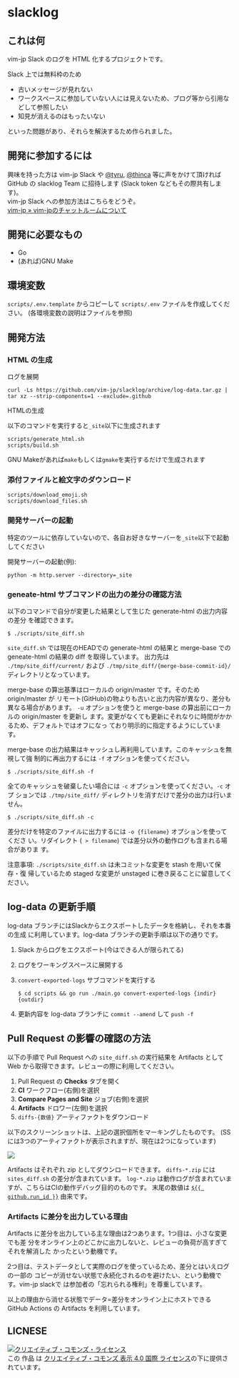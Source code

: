 # slacklog

## これは何

vim-jp Slack のログを HTML 化するプロジェクトです。

Slack 上では無料枠のため

* 古いメッセージが見れない
* ワークスペースに参加していない人には見えないため、ブログ等から引用などして参照したい
* 知見が消えるのはもったいない

といった問題があり、それらを解決するため作られました。

## 開発に参加するには

興味を持った方は vim-jp Slack や [@tyru](https://twitter.com/_tyru_), [@thinca](https://twitter.com/thinca) 等に声をかけて頂ければ GitHub の slacklog Team に招待します (Slack token などもその際共有します)。<br>
vim-jp Slack への参加方法はこちらをどうぞ。<br>
[vim-jp » vim-jpのチャットルームについて](https://vim-jp.org/docs/chat.html)

## 開発に必要なもの

- Go
- (あれば)GNU Make

## 環境変数

`scripts/.env.template` からコピーして `scripts/.env` ファイルを作成してください。
(各環境変数の説明はファイルを参照)

## 開発方法

### HTML の生成

ログを展開

```console
curl -Ls https://github.com/vim-jp/slacklog/archive/log-data.tar.gz | tar xz --strip-components=1 --exclude=.github
```

HTMLの生成

以下のコマンドを実行すると`_site`以下に生成されます

```console
scripts/generate_html.sh
scripts/build.sh
```

GNU Makeがあれば`make`もしくは`gmake`を実行するだけで生成されます

### 添付ファイルと絵文字のダウンロード

```console
scripts/download_emoji.sh
scripts/download_files.sh
```

### 開発サーバーの起動

特定のツールに依存していないので、各自お好きなサーバーを`_site`以下で起動してください

開発サーバーの起動(例):

```console
python -m http.server --directory=_site
```

### geneate-html サブコマンドの出力の差分の確認方法

以下のコマンドで自分が変更した結果として生じた generate-html の出力内容の差分
を確認できます。

```console
$ ./scripts/site_diff.sh
```

`site_diff.sh` では現在のHEADでの generate-html の結果と merge-base での
geneate-html の結果の diff を取得しています。
出力先は `./tmp/site_diff/current/` および
`./tmp/site_diff/{merge-base-commit-id}/` ディレクトリとなっています。

merge-base の算出基準はローカルの origin/master です。そのため origin/master が
リモート(GitHub)の物よりも古いと出力内容が異なり、差分も異なる場合があります。
`-u` オプションを使うと merge-base の算出前にローカルの origin/master を更新し
ます。変更がなくても更新にそれなりに時間がかかるため、デフォルトではオフになっ
ており明示的に指定するようにしています。

merge-base の出力結果はキャッシュし再利用しています。このキャッシュを無視して強
制的に再出力するには `-f` オプションを使ってください。

```console
$ ./scripts/site_diff.sh -f
```

全てのキャッシュを破棄したい場合には `-c` オプションを使ってください。`-c` オプ
ションでは `./tmp/site_diff/` ディレクトリを消すだけで差分の出力は行いません。

```console
$ ./scripts/site_diff.sh -c
```

差分だけを特定のファイルに出力するには `-o {filename}` オプションを使ってくださ
い。リダイレクト (` > filename`) では差分以外の動作ログも含まれる場合がありま
す。

注意事項: `./scripts/site_diff.sh` は未コミットな変更を stash を用いて保存・復
帰しているため staged な変更が unstaged に巻き戻ることに留意してください。

## log-data の更新手順

log-data ブランチにはSlackからエクスポートしたデータを格納し、それを本番の生成
に利用しています。log-data ブランチの更新手順は以下の通りです。

1. Slack からログをエクスポート(今はできる人が限られてる)
2. ログをワーキングスペースに展開する
3. `convert-exported-logs` サブコマンドを実行する

    ```console
    $ cd scripts && go run ./main.go convert-exported-logs {indir} {outdir}
    ```

4. 更新内容を log-data ブランチに `commit --amend` して `push -f`

## Pull Request の影響の確認の方法

以下の手順で Pull Request への `site_diff.sh` の実行結果を
Artifacts として Web から取得できます。レビューの際に利用してください。

1. Pull Request の <b>Checks</b> タブを開く
2. <b>CI</b> ワークフロー(右側)を選択
3. <b>Compare Pages and Site</b> ジョブ(右側)を選択
4. <b>Artifacts</b> ドロワー(左側)を選択
5. `diffs-{数値}` アーティファクトをダウンロード

以下のスクリーンショットは、上記の選択個所をマーキングしたものです。
(SSには3つのアーティファクトが表示されますが、現在は2つになっています)

![](https://raw.githubusercontent.com/wiki/vim-jp/slacklog-generator/images/where-are-artifacts.png)

Artifacts はそれぞれ zip としてダウンロードできます。
`diffs-*.zip` には `sites_diff.sh` の差分が含まれています。
`log-*.zip` は動作ログが含まれていますが、こちらはCIの動作デバッグ目的のものです。
末尾の数値は [`${{ github.run_id }}`](https://help.github.com/en/actions/reference/context-and-expression-syntax-for-github-actions#github-context) 由来です。

### Artifacts に差分を出力している理由

Artifacts に差分を出力している主な理由は2つあります。1つ目は、小さな変更でも差
分をオンライン上のどこかに出力しないと、レビューの負荷が高すぎてそれを解消した
かったという動機です。

2つ目は、テストデータとして実際のログを使っているため、差分とはいえログの一部の
コピーが消せない状態で永続化されるのを避けたい、という動機です。vim-jp slackで
は参加者の「忘れられる権利」を尊重しています。

以上の理由から消せる状態でデータ=差分をオンライン上にホストできる GitHub
Actions の Artifacts を利用しています。

## LICNESE

<a rel="license" href="http://creativecommons.org/licenses/by/4.0/"><img alt="クリエイティブ・コモンズ・ライセンス" style="border-width:0" src="https://i.creativecommons.org/l/by/4.0/88x31.png" /></a><br />この 作品 は <a rel="license" href="http://creativecommons.org/licenses/by/4.0/">クリエイティブ・コモンズ 表示 4.0 国際 ライセンス</a>の下に提供されています。
